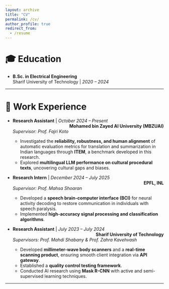 ```yaml
---
layout: archive
title: "CV"
permalink: /cv/
author_profile: true
redirect_from:
  - /resume
---
```


# 🎓 Education
- **B.Sc. in Electrical Engineering**  
  Sharif University of Technology | *2020 – 2024*

---

# 💼 Work Experience

- **Research Assistant** | *October 2024 – Present*  
  <span style="float:right; font-weight:bold;">Mohamed bin Zayed AI University (MBZUAI)</span>  
  _Supervisor: Prof. Fajri Koto_  
  - Investigated the **reliability, robustness, and human alignment** of automatic evaluation metrics for translation and summarization in Indian languages through **ITEM**, a benchmark developed in this research.  
  - Explored **multilingual LLM performance on cultural procedural texts**, uncovering cultural gaps and biases.

- **Research Intern** | *December 2024 – July 2025*  
  <span style="float:right; font-weight:bold;">EPFL, INL</span>  
  _Supervisor: Prof. Mahsa Shoaran_  
  - Developed a **speech brain-computer interface (BCI)** for neural activity decoding to restore communication in individuals with speech paralysis.  
  - Implemented **high-accuracy signal processing and classification algorithms**.

- **Research Assistant** | *July 2023 – July 2024*  
  <span style="float:right; font-weight:bold;">Sharif University of Technology</span>  
  _Supervisors: Prof. Mahdi Shabany & Prof. Zahra Kavehvash_  
  - Developed **millimeter-wave body scanners** and a **real-time scanning product**, ensuring smooth client integration via **API gateway**.  
  - Established a **quality control testing framework**.  
  - Conducted AI research using **Mask R-CNN** with active and semi-supervised learning techniques.

---
